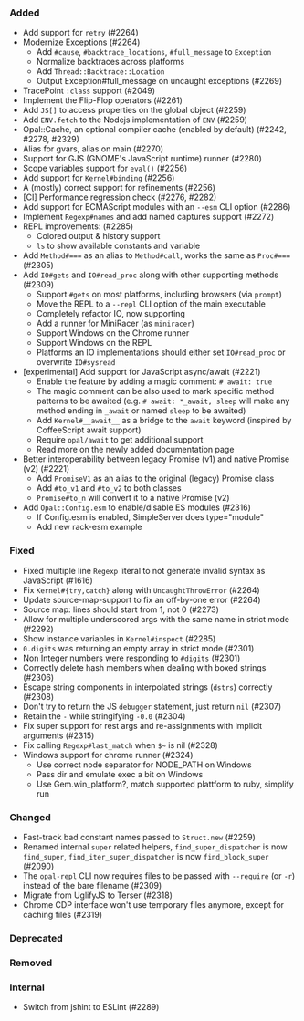 ### Added

- Add support for `retry` (#2264)
- Modernize Exceptions (#2264)
  - Add `#cause`, `#backtrace_locations`, `#full_message` to `Exception`
  - Normalize backtraces across platforms
  - Add `Thread::Backtrace::Location`
  - Output Exception#full_message on uncaught exceptions (#2269)
- TracePoint `:class` support (#2049)
- Implement the Flip-Flop operators (#2261)
- Add `JS[]` to access properties on the global object (#2259)
- Add `ENV.fetch` to the Nodejs implementation of `ENV` (#2259)
- Opal::Cache, an optional compiler cache (enabled by default) (#2242, #2278, #2329)
- Alias for gvars, alias on main (#2270)
- Support for GJS (GNOME's JavaScript runtime) runner (#2280)
- Scope variables support for `eval()` (#2256)
- Add support for `Kernel#binding` (#2256)
- A (mostly) correct support for refinements (#2256)
- [CI] Performance regression check (#2276, #2282)
- Add support for ECMAScript modules with an `--esm` CLI option (#2286)
- Implement `Regexp#names` and add named captures support (#2272)
- REPL improvements: (#2285)
  - Colored output & history support
  - `ls` to show available constants and variable
- Add `Method#===` as an alias to `Method#call`, works the same as `Proc#===` (#2305)
- Add `IO#gets` and `IO#read_proc` along with other supporting methods (#2309)
  - Support `#gets` on most platforms, including browsers (via `prompt`)
  - Move the REPL to a `--repl` CLI option of the main executable
  - Completely refactor IO, now supporting
  - Add a runner for MiniRacer (as `miniracer`)
  - Support Windows on the Chrome runner
  - Support Windows on the REPL
  - Platforms an IO implementations should either set `IO#read_proc` or overwrite `IO#sysread`
- [experimental] Add support for JavaScript async/await (#2221)
  - Enable the feature by adding a magic comment: `# await: true`
  - The magic comment can be also used to mark specific method patterns to be awaited
    (e.g. `# await: *_await, sleep` will make any method ending in `_await` or named `sleep` to be awaited)
  - Add `Kernel#__await__` as a bridge to the `await` keyword (inspired by CoffeeScript await support)
  - Require `opal/await` to get additional support
  - Read more on the newly added documentation page
- Better interoperability between legacy Promise (v1) and native Promise (v2) (#2221)
  - Add `PromiseV1` as an alias to the original (legacy) Promise class
  - Add `#to_v1` and `#to_v2` to both classes
  - `Promise#to_n` will convert it to a native Promise (v2)
- Add `Opal::Config.esm` to enable/disable ES modules (#2316)
  - If Config.esm is enabled, SimpleServer does type="module"
  - Add new rack-esm example

### Fixed

- Fixed multiple line `Regexp` literal to not generate invalid syntax as JavaScript (#1616)
- Fix `Kernel#{try,catch}` along with `UncaughtThrowError` (#2264)
- Update source-map-support to fix an off-by-one error (#2264)
- Source map: lines should start from 1, not 0 (#2273)
- Allow for multiple underscored args with the same name in strict mode (#2292)
- Show instance variables in `Kernel#inspect` (#2285)
- `0.digits` was returning an empty array in strict mode (#2301)
- Non Integer numbers were responding to `#digits` (#2301)
- Correctly delete hash members when dealing with boxed strings (#2306)
- Escape string components in interpolated strings (`dstrs`) correctly (#2308)
- Don't try to return the JS `debugger` statement, just return `nil` (#2307)
- Retain the `-` while stringifying `-0.0` (#2304)
- Fix super support for rest args and re-assignments with implicit arguments (#2315)
- Fix calling `Regexp#last_match` when `$~` is nil (#2328)
- Windows support for chrome runner (#2324)
  - Use correct node separator for NODE_PATH on Windows
  - Pass dir and emulate exec a bit on Windows
  - Use Gem.win_platform?, match supported plattform to ruby, simplify run

### Changed

- Fast-track bad constant names passed to `Struct.new` (#2259)
- Renamed internal `super` related helpers,
  `find_super_dispatcher` is now `find_super`, `find_iter_super_dispatcher` is now `find_block_super` (#2090)
- The `opal-repl` CLI now requires files to be passed with `--require` (or `-r`) instead of the bare filename (#2309)
- Migrate from UglifyJS to Terser (#2318)
- Chrome CDP interface won't use temporary files anymore, except for caching files (#2319)

### Deprecated

### Removed

### Internal

- Switch from jshint to ESLint (#2289)
